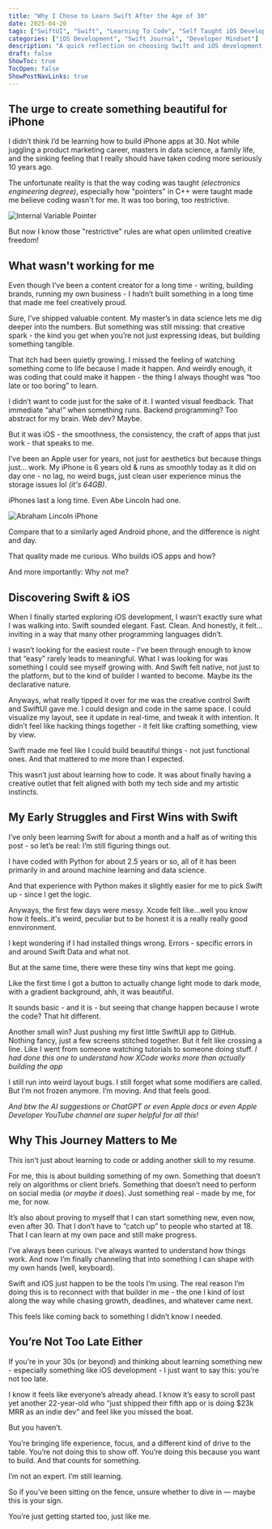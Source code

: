 ```yaml
---
title: "Why I Chose to Learn Swift After the Age of 30"
date: 2025-04-20
tags: ["SwiftUI", "Swift", "Learning To Code", "Self Taught iOS Developer"]
categories: ["iOS Development", "Swift Journal", "Developer Mindset"]
description: "A quick reflection on choosing Swift and iOS development at the age of 32 — and why it’s never too late to start building."
draft: false
ShowToc: true
TocOpen: false
ShowPostNavLinks: true
---
```


## The urge to create something beautiful for iPhone

I didn’t think I’d be learning how to build iPhone apps at 30. Not while juggling a product marketing career, masters in data science, a family life, and the sinking feeling that I really should have taken coding more seriously 10 years ago.

The unfortunate reality is that the way coding was taught *(electronics engineering degree)*, especially how "pointers" in C++ were taught made me believe coding wasn't for me. It was too boring, too restrictive.

![Internal Variable Pointer](/images/blog/internal_variable_pointer.jpeg)

But now I know those "restrictive" rules are what open unlimited creative freedom!

## What wasn't working for me

Even though I’ve been a content creator for a long time - writing, building brands, running my own business - I hadn’t built something in a long time that made me feel creatively proud.

Sure, I’ve shipped valuable content. My master’s in data science lets me dig deeper into the numbers. But something was still missing: that creative spark - the kind you get when you’re not just expressing ideas, but building something tangible.

That itch had been quietly growing. I missed the feeling of watching something come to life because I made it happen. And weirdly enough, it was coding that could make it happen - the thing I always thought was “too late or too boring” to learn.

I didn’t want to code just for the sake of it. I wanted visual feedback. That immediate “aha!” when something runs. Backend programming? Too abstract for my brain. Web dev? Maybe.

But it was iOS - the smoothness, the consistency, the craft of apps that just work - that speaks to me.

I’ve been an Apple user for years, not just for aesthetics but because things just… work. My iPhone is 6 years old & runs as smoothly today as it did on day one - no lag, no weird bugs, just clean user experience minus the storage issues lol *(it's 64GB)*.

iPhones last a long time. Even Abe Lincoln had one.

![Abraham Lincoln iPhone](/images/blog/abe_lincoln_iphone.png)

Compare that to a similarly aged Android phone, and the difference is night and day.

That quality made me curious. Who builds iOS apps and how?

And more importantly: Why not me?

## Discovering Swift & iOS

When I finally started exploring iOS development, I wasn’t exactly sure what I was walking into. Swift sounded elegant. Fast. Clean. And honestly, it felt… inviting in a way that many other programming languages didn’t.

I wasn’t looking for the easiest route - I’ve been through enough to know that “easy” rarely leads to meaningful. What I was looking for was something I could see myself growing with. And Swift felt native, not just to the platform, but to the kind of builder I wanted to become. Maybe its the declarative nature.

Anyways, what really tipped it over for me was the creative control Swift and SwiftUI gave me. I could design and code in the same space. I could visualize my layout, see it update in real-time, and tweak it with intention. It didn’t feel like hacking things together - it felt like crafting something, view by view.

Swift made me feel like I could build beautiful things - not just functional ones. And that mattered to me more than I expected.

This wasn’t just about learning how to code. It was about finally having a creative outlet that felt aligned with both my tech side and my artistic instincts.

## My Early Struggles and First Wins with Swift

I’ve only been learning Swift for about a month and a half as of writing this post - so let’s be real: I’m still figuring things out.

I have coded with Python for about 2.5 years or so, all of it has been primarily in and around machine learning and data science.

And that experience with Python makes it slightly easier for me to pick Swift up - since I get the logic.

Anyways, the first few days were messy. Xcode felt like...well you know how it feels..it's weird, peculiar but to be honest it is a really really good ennvironment. 

I kept wondering if I had installed things wrong. Errors - specific errors in and around Swift Data and what not.

But at the same time, there were these tiny wins that kept me going.

Like the first time I got a button to actually change light mode to dark mode, with a gradient background, ahh, it was beautiful.

It sounds basic - and it is - but seeing that change happen because I wrote the code? That hit different.

Another small win? Just pushing my first little SwiftUI app to GitHub. Nothing fancy, just a few screens stitched together. But it felt like crossing a line. Like I went from someone watching tutorials to someone doing stuff. *I had done this one to understand how XCode works more than actually building the app*

I still run into weird layout bugs. I still forget what some modifiers are called. But I’m not frozen anymore. I’m moving. And that feels good.

*And btw the AI suggestions or ChatGPT or even Apple docs or even Apple Developer YouTube channel are super helpful for all this!*

## Why This Journey Matters to Me

This isn’t just about learning to code or adding another skill to my resume.

For me, this is about building something of my own. Something that doesn’t rely on algorithms or client briefs. Something that doesn’t need to perform on social media (*or maybe it does*). Just something real - made by me, for me, for now.

It’s also about proving to myself that I can start something new, even now, even after 30. That I don’t have to “catch up” to people who started at 18. That I can learn at my own pace and still make progress.

I’ve always been curious. I’ve always wanted to understand how things work. And now I’m finally channeling that into something I can shape with my own hands (well, keyboard).

Swift and iOS just happen to be the tools I’m using. The real reason I’m doing this is to reconnect with that builder in me - the one I kind of lost along the way while chasing growth, deadlines, and whatever came next.

This feels like coming back to something I didn’t know I needed.

## You’re Not Too Late Either

If you’re in your 30s (or beyond) and thinking about learning something new - especially something like iOS development - I just want to say this: you’re not too late.

I know it feels like everyone’s already ahead. I know it’s easy to scroll past yet another 22-year-old who “just shipped their fifth app or is doing $23k MRR as an indie dev” and feel like you missed the boat.

But you haven’t.

You’re bringing life experience, focus, and a different kind of drive to the table. You’re not doing this to show off. You’re doing this because you want to build. And that counts for something.

I’m not an expert. I’m still learning.

So if you’ve been sitting on the fence, unsure whether to dive in — maybe this is your sign.

You’re just getting started too, just like me.